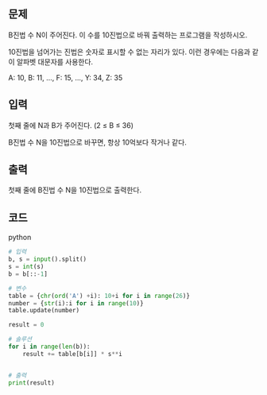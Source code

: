 ## 문제

B진법 수 N이 주어진다. 이 수를 10진법으로 바꿔 출력하는 프로그램을 작성하시오.

10진법을 넘어가는 진법은 숫자로 표시할 수 없는 자리가 있다. 이런 경우에는 다음과 같이 알파벳 대문자를 사용한다.

A: 10, B: 11, ..., F: 15, ..., Y: 34, Z: 35

## 입력

첫째 줄에 N과 B가 주어진다. (2 ≤ B ≤ 36)

B진법 수 N을 10진법으로 바꾸면, 항상 10억보다 작거나 같다.

## 출력

첫째 줄에 B진법 수 N을 10진법으로 출력한다.

## 코드


python

```python
# 입력
b, s = input().split()
s = int(s)
b = b[::-1]

# 변수
table = {chr(ord('A') +i): 10+i for i in range(26)}
number = {str(i):i for i in range(10)}
table.update(number)

result = 0

# 솔루션
for i in range(len(b)):
	result += table[b[i]] * s**i


# 출력
print(result)

```